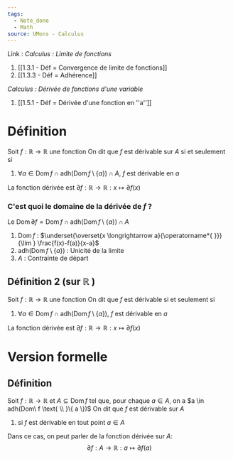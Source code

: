 ```yaml
---
tags:
  - Note_done
  - Math
source: UMons - Calculus
---
```


Link :
_Calculus : Limite de fonctions_
1. [[1.3.1 - Déf = Convergence de limite de fonctions]]
1. [[1.3.3 - Déf = Adhérence]]

_Calculus : Dérivée de fonctions d'une variable_
1. [[1.5.1 - Déf = Dérivée d'une fonction en ''a'']]

# Définition
Soit $f : \mathbb{R} \to \mathbb{R}$ une fonction
On dit que $f$ est dérivable sur $A$ si et seulement si 
1. $\forall a \in \operatorname{Dom}f \cap \operatorname{adh (Dom} f \setminus \{a\}) \cap A,\ f$ est dérivable en $a$  

La fonction dérivée est $\partial f : \mathbb{R} \to \mathbb{R} : x \mapsto \partial f(x)$ 
### C'est quoi le domaine de la dérivée de $f$ ?
Le $\operatorname{Dom}\partial f = \operatorname{Dom}f \cap \operatorname{adh (Dom} f \setminus \{a\}) \cap A$ 
1. $\operatorname{Dom}f$ : $\underset{\overset{x \longrightarrow a}{\operatorname*{ }}} {\lim } \frac{f(x)-f(a)}{x-a}$ 
2. $\operatorname{adh (Dom} f \setminus \{a\})$ : Unicité de la limite
3. $A$ : Contrainte de départ

## Définition 2 (sur $\mathbb{R}$ )
Soit $f : \mathbb{R} \to \mathbb{R}$ une fonction
On dit que $f$ est dérivable si et seulement si 
1. $\forall a \in \operatorname{Dom}f \cap \operatorname{adh (Dom} f \setminus \{a\}),\ f$ est dérivable en $a$  

La fonction dérivée est $\partial f : \mathbb{R} \to \mathbb{R} : x \mapsto \partial f(x)$ 
# Version formelle
## Définition
Soit $f : \mathbb{R} \to \mathbb{R}$ et $A \subseteq \operatorname{Dom} f$ tel que, pour chaque $a \in A$, on a $a \in adh(Dom\ f \text{ \\ }\{ a \})$ 
On dit que $f$ est dérivable sur $A$ 
1. si $f$ est dérivable en tout point $a \in A$ 

Dans ce cas, on peut parler de la fonction dérivée sur $A :$ $$ \partial f : A \to \mathbb{R} : a \mapsto \partial f(a)$$
